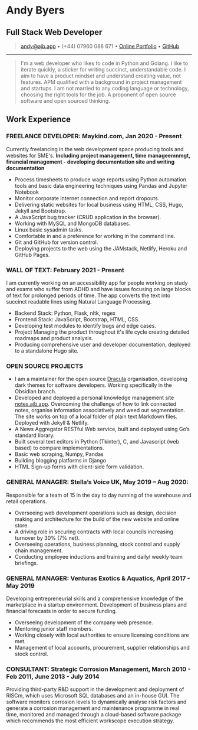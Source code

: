 # Andy Byers

## Full Stack Web Developer

> [andy@ajb.app](mailto:andy@ajb.app) • (+44) 07960 088 671 • [Online
> Portfolio](https://ajb.app) • [GitHub](https://github.com/andybyers21)

---

> I'm a web developer who likes to code in Python and Golang. I like to
> iterate quickly, a sticker for writing succinct, understandable code. I
> aim to have a product mindset and understand creating value, not features.
> APM qualified with a background in project management and startups.
> I am not married to any coding language or technology, choosing the right
> tools for the job. A proponent of open source software and open sourced thinking.

## Work Experience

### FREELANCE DEVELOPER: Maykind.com, Jan 2020 - Present

Currently freelancing in the web development space producing tools and websites
for SME's. **Including project management, time manageemnmgt, financial
management - developing documentation site and writing documentation**

- Process timesheets to produce wage reports using Python automation tools
  and basic data engineering techniques using Pandas and Jupyter Notebook
- Monitor corporate internet connection and report dropouts.
- Delivering static websites for local business using HTML, CSS,
  Hugo, Jekyll and Bootstrap.
- A JavaScript bug tracker \(CRUD application in the browser).
- Working with MySQL and MongoDB databases.
- Linux basic sysadmin tasks.
- Comfortable in and a preference for working in the command line.
- Git and GitHub for version control.
- Deploying projects to the web using the JAMstack, Netlify, Heroku
  and GitHub Pages.

### WALL OF TEXT: February 2021 - Present

I am currently working on an accessibility app for people working on study and
exams who suffer from ADHD and have issues focusing on large blocks of text for
prolonged periods of time. The app converts the text into succinct
readable lines using Natural Language Processing.

- Backend Stack: Python, Flask, nltk, regex
- Frontend Stack: JavaScript, Bootstrap, HTML, CSS.
- Developing test modules to identify bugs and edge cases.
- Project Managing the product throughout it's life cycle creating detailed
  roadmaps and product analysis.
- Producing comprehensive user and developer documentation, deployed to a
  standalone Hugo site.

### OPEN SOURCE PROJECTS

- I am a maintainer for the open source [Dracula](https://github.com/dracula)
  organisation, developing dark themes for software developers. Working
  specifically in the Obsidian branch.
- Developed and deployed a personal knowledge management site
  [notes.ajb.app](https://notes.ajb.app). Overcoming the challenge of how to
  link connected notes, organise information associatively and weed out
  segmentation. The site works on top of a local folder of plain text Markdown
  files. Deployed with Jekyll & Netlify.
- A News Aggregator RESTful Web service, built and deployed using Go’s standard library.
- Built several text editors in Python (Tkinter), C, and Javascript (web
  based) to compare implementations.
- Basic web scraping, Numpy, Pandas
- Building blogging platforms in Django
- HTML Sign-up forms with client-side form validation.

### GENERAL MANAGER: Stella’s Voice UK, May 2019 – Aug 2020:

Responsible for a team of 15 in the day to day running of the warehouse and
retail operations.

- Overseeing web development operations such as design, decision making and
  architecture for the build of the new website and online store.
- A driving role in securing contracts with local councils increasing turnover
  by 30% (7% net).
- Overseeing operations, business planning, stock control and supply chain
  management.
- Conducting employee inductions and training and daily/ weekly team briefings.

### GENERAL MANAGER: Venturas Exotics & Aquatics, April 2017 - May 2019

Developing entrepreneurial skills and a comprehensive knowledge of the
marketplace in a startup environment. Development of business plans and
financial forecasts in order to secure funding.

- Overseeing development of the company web presence.
- Mentoring junior staff members.
- Working closely with local authorities to ensure licensing conditions are met.
- Management of local accounts, procurement, supplier relationships and stock
  control.

### CONSULTANT: Strategic Corrosion Management, March 2010 - Feb 2011, June 2013 - July 2014

Providing third-party R&D support in the development and deployment of RISCm,
which uses Microsoft SQL databases and an in-house GUI. The software monitors
corrosion levels to dynamically analyse risk factors and generate a corrosion
management and maintenance programme in real time, monitored and managed
through a cloud-based software package which recommends the most efficient
workscope execution strategy.


